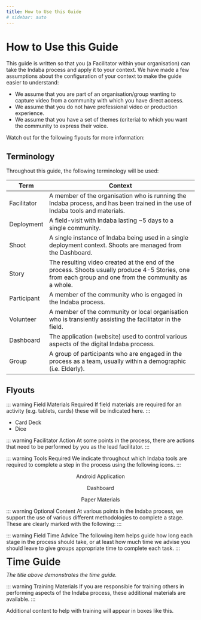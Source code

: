 ```yaml
---
title: How to Use this Guide
# sidebar: auto
---
```


<ReadTime />

# How to Use this Guide

<Leader>

This guide is written so that you (a Facilitator within your organisation) can take the Indaba process and apply it to your context. We have made a few assumptions about the configuration of your context to make the guide easier to understand:

- We assume that you are part of an organisation/group wanting to capture video from a community with which you have direct access.
- We assume that you do not have professional video or production experience.
- We assume that you have a set of themes (criteria) to which you want the community to express their voice.

 Watch out for the following flyouts for more information:

</Leader>

## Terminology

Throughout this guide, the following terminology will be used:

| Term | Context |
|------|---------|
|Facilitator|A member of the organisation who is running the Indaba process, and has been trained in the use of Indaba tools and materials.|
|Deployment|A field-visit with Indaba lasting ~5 days to a single community.|
|Shoot| A single instance of Indaba being used in a single deployment context. Shoots are managed from the Dashboard.|
|Story| The resulting video created at the end of the process. Shoots usually produce 4-5 Stories, one from each group and one from the community as a whole.|
|Participant|A member of the community who is engaged in the Indaba process.|
|Volunteer|A member of the community or local organisation who is transiently assisting the facilitator in the field.|
|Dashboard|The application (website) used to control various aspects of the digital Indaba process.|
|Group|A group of participants who are engaged in the process as a team, usually within a demographic (i.e. Elderly).| 

## Flyouts

::: warning Field Materials Required
If field materials are required for an activity (e.g. tablets, cards) these will be indicated here.
:::

<Materials example="true">

- Card Deck
- Dice

</Materials>

::: warning Facilitator Action
At some points in the process, there are actions that need to be performed by you as the lead facilitator.
:::

<AdminRole title="Lead Facilitator Action" />

::: warning Tools Required
We indicate throughout which Indaba tools are required to complete a step in the process using the following icons.
:::

<el-row type="flex" justify="space-around" >

<el-col :span="8" style="text-align:center;">

<App>Android Application</App>

</el-col>
<el-col style="text-align:center;" :span="8">

<Dashboard>Dashboard</Dashboard>

</el-col>
<el-col style="text-align:center;" :span="8">

<Paper>Paper Materials</Paper>

</el-col>
</el-row>

::: warning Optional Content
At various points in the Indaba process, we support the use of various different methodologies to complete a stage. These are clearly marked with the following:
:::

<StepOptions title="Bring Your Own Process" />

<!-- ::: warning IFRC Content
If you are reading this guide and are affiliated with the International Federation of Red Cross and Red Cresent Societies, specific additional content has been developed to support IFRC processes. 
:::

<RedCross example="true" href="#" /> -->

<!-- ::: warning Example in Context
We might provide examples of something in action, these are to help explain the process but might not directly relate to your context.
:::

<Context example="true" /> -->

::: warning Field Time Advice
The following item helps guide how long each stage in the process should take, or at least how much time we advise you should leave to give groups appropriate time to complete each task.
:::

<TimeGuide time="2-3 hours" style="font-size:1.65rem;border-bottom:1px solid #eaecef;font-weight: 600;margin:0;padding:0;line-height:1">Time Guide</TimeGuide>

*The title above demonstrates the time guide.*

::: warning Training Materials
If you are responsible for training others in performing aspects of the Indaba process, these additional materials are available.
:::

<TrainingMaterials example="true">Additional content to help with training will appear in boxes like this.</TrainingMaterials>